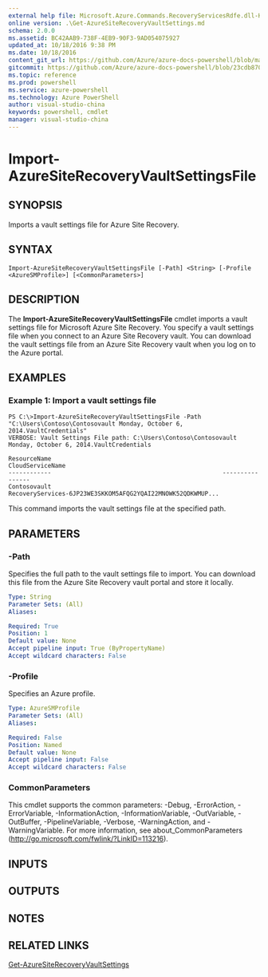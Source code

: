 ```yaml
---
external help file: Microsoft.Azure.Commands.RecoveryServicesRdfe.dll-Help.xml
online version: .\Get-AzureSiteRecoveryVaultSettings.md
schema: 2.0.0
ms.assetid: BC42AAB9-738F-4EB9-90F3-9AD054075927
updated_at: 10/18/2016 9:38 PM
ms.date: 10/18/2016
content_git_url: https://github.com/Azure/azure-docs-powershell/blob/master/azureps-cmdlets-docs/ServiceManagement/Azure.SiteRecovery/v2.1.0/Import-AzureSiteRecoveryVaultSettingsFile.md
gitcommit: https://github.com/Azure/azure-docs-powershell/blob/23cdb8705d4ab9807c0e21b238f3b134a7d49c7d/azureps-cmdlets-docs/ServiceManagement/Azure.SiteRecovery/v2.1.0/Import-AzureSiteRecoveryVaultSettingsFile.md
ms.topic: reference
ms.prod: powershell
ms.service: azure-powershell
ms.technology: Azure PowerShell
author: visual-studio-china
keywords: powershell, cmdlet
manager: visual-studio-china
---
```


# Import-AzureSiteRecoveryVaultSettingsFile

## SYNOPSIS
Imports a vault settings file for Azure Site Recovery.

## SYNTAX

```
Import-AzureSiteRecoveryVaultSettingsFile [-Path] <String> [-Profile <AzureSMProfile>] [<CommonParameters>]
```

## DESCRIPTION
The **Import-AzureSiteRecoveryVaultSettingsFile** cmdlet imports a vault settings file for Microsoft Azure Site Recovery.
You specify a vault settings file when you connect to an Azure Site Recovery vault.
You can download the vault settings file from an Azure Site Recovery vault when you log on to the Azure portal.

## EXAMPLES

### Example 1: Import a vault settings file
```
PS C:\>Import-AzureSiteRecoveryVaultSettingsFile -Path "C:\Users\Contoso\Contosovault Monday, October 6, 2014.VaultCredentials"
VERBOSE: Vault Settings File path: C:\Users\Contoso\Contosovault Monday, October 6, 2014.VaultCredentials

ResourceName                                                CloudServiceName
------------                                                ----------------
Contosovault                                              RecoveryServices-6JP23WE3SKKOM5AFQG2YQAI22MNOWK52QDKWMUP...
```

This command imports the vault settings file at the specified path.

## PARAMETERS

### -Path
Specifies the full path to the vault settings file to import.
You can download this file from the Azure Site Recovery vault portal and store it locally.

```yaml
Type: String
Parameter Sets: (All)
Aliases: 

Required: True
Position: 1
Default value: None
Accept pipeline input: True (ByPropertyName)
Accept wildcard characters: False
```

### -Profile
Specifies an Azure profile.

```yaml
Type: AzureSMProfile
Parameter Sets: (All)
Aliases: 

Required: False
Position: Named
Default value: None
Accept pipeline input: False
Accept wildcard characters: False
```

### CommonParameters
This cmdlet supports the common parameters: -Debug, -ErrorAction, -ErrorVariable, -InformationAction, -InformationVariable, -OutVariable, -OutBuffer, -PipelineVariable, -Verbose, -WarningAction, and -WarningVariable. For more information, see about_CommonParameters (http://go.microsoft.com/fwlink/?LinkID=113216).

## INPUTS

## OUTPUTS

## NOTES

## RELATED LINKS

[Get-AzureSiteRecoveryVaultSettings](.\Get-AzureSiteRecoveryVaultSettings.md)


